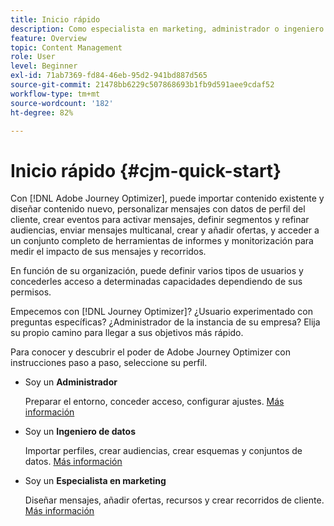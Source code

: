 ```yaml
---
title: Inicio rápido
description: Como especialista en marketing, administrador o ingeniero de datos, aprenda y descubra la potencia de Adobe Journey Optimizer con instrucciones paso a paso
feature: Overview
topic: Content Management
role: User
level: Beginner
exl-id: 71ab7369-fd84-46eb-95d2-941bd887d565
source-git-commit: 21478bb6229c507868693b1fb9d591aee9cdaf52
workflow-type: tm+mt
source-wordcount: '182'
ht-degree: 82%

---
```


# Inicio rápido {#cjm-quick-start}

Con [!DNL Adobe Journey Optimizer], puede importar contenido existente y diseñar contenido nuevo, personalizar mensajes con datos de perfil del cliente, crear eventos para activar mensajes, definir segmentos y refinar audiencias, enviar mensajes multicanal, crear y añadir ofertas, y acceder a un conjunto completo de herramientas de informes y monitorización para medir el impacto de sus mensajes y recorridos.

En función de su organización, puede definir varios tipos de usuarios y concederles acceso a determinadas capacidades dependiendo de sus permisos.

Empecemos con [!DNL Journey Optimizer]? ¿Usuario experimentado con preguntas específicas? ¿Administrador de la instancia de su empresa? Elija su propio camino para llegar a sus objetivos más rápido.

Para conocer y descubrir el poder de Adobe Journey Optimizer con instrucciones paso a paso, seleccione su perfil.

* Soy un **Administrador**

   Preparar el entorno, conceder acceso, configurar ajustes. [Más información](path/administrator.md)

* Soy un **Ingeniero de datos**

   Importar perfiles, crear audiencias, crear esquemas y conjuntos de datos. [Más información](path/data-engineer.md)

* Soy un **Especialista en marketing**

   Diseñar mensajes, añadir ofertas, recursos y crear recorridos de cliente. [Más información](path/marketer.md)
